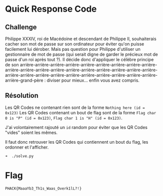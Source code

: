 # Quick Response Code
## Challenge

Philippe XXXIV, roi de Macédoine et descendant de Philippe II, souhaiterais cacher son mot de passe sur son ordinateur pour éviter qu'on puisse facilement lui dérober. Mais pas question pour Philippe d'utiliser un gestionnaire de mot de passe (qui serait digne de garder le précieux mot de passe d'un roi après tout ?). Il décide donc d'appliquer le célèbre principe de son arrière-arrière-arrière-arrière-arrière-arrière-arrière-arrière-arrière-arrière-arrière-arrière-arrière-arrière-arrière-arrière-arrière-arrière-arrière-arrière-arrière-arrière-arrière-arrière-arrière-arrière-arrière-arrière-arrière-arrière-grand-père : diviser pour mieux... enfin vous avez compris.

## Résolution

Les QR Codes ne contenant rien sont de la forme `Nothing here (id = 0x123)`
Les QR Codes contenant un bout de flag sont de la forme `Flag char 0 is "P" (id = 0x123)`, `Flag char 1 is "H" (id = 0x123)`.

J'ai volontairement rajouté un `id` random pour éviter que les QR Codes "vides" soient les mêmes.

Il faut donc retrouver les QR Codes qui contiennent un bout du flag, les ordonner et l'afficher.

```
➜  ./solve.py
```

# Flag

```
PHACK{MaaaYb3_Th1s_Waas_Overk1lL?!}
```